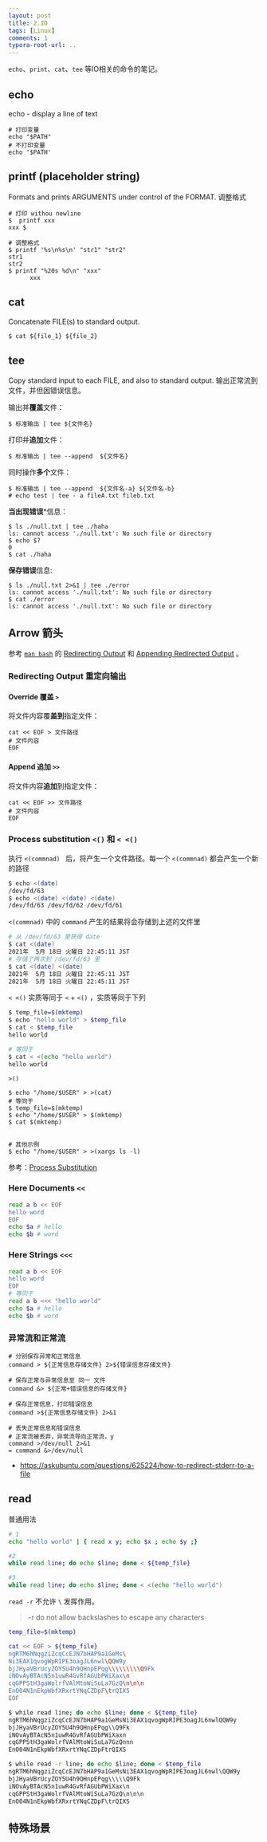 ```yaml
---
layout: post
title: 2.IO
tags: [Linux]
comments: 1
typora-root-url: ..
---
```


`echo`、`print`、`cat`、`tee` 等IO相关的命令的笔记。

## echo

echo - display a line of text

```shell
# 打印变量
echo "$PATH"
# 不打印变量
echo '$PATH'
```

## printf  (placeholder string)

Formats and prints ARGUMENTS under control of the FORMAT. 调整格式

```shell
# 打印 withou newline
$  printf xxx
xxx $
```

```shell
# 调整格式
$ printf '%s\n%s\n' "str1" "str2"
str1
str2
$ printf "%20s %d\n" "xxx"
      xxx
```

## cat

Concatenate FILE(s) to standard output.

```shell
$ cat ${file_1} ${file_2}
```

## tee 

Copy standard input to each FILE, and also to standard output.  输出正常流到文件，并但因错误信息。

输出并**覆盖**文件：

```shell
$ 标准输出 | tee ${文件名}
```

打印并**追加**文件：

```shell
$ 标准输出 | tee --append  ${文件名}
```

同时操作**多个**文件：

```shell
$ 标准输出 | tee --append  ${文件名-a} ${文件名-b}
# echo test | tee - a fileA.txt fileb.txt
```

**当出现错误***信息：

```shell
$ ls ./null.txt | tee ./haha
ls: cannot access './null.txt': No such file or directory
$ echo $?
0
$ cat ./haha

```

**保存错误**信息:

```shell
$ ls ./null.txt 2>&1 | tee ./error
ls: cannot access './null.txt': No such file or directory
$ cat ./error 
ls: cannot access './null.txt': No such file or directory
```

## Arrow 箭头

参考 [`man bash`](https://www.gnu.org/software/bash/manual/bash.html) 的 <u>Redirecting Output</u> 和 <u>Appending Redirected Output</u> 。

### Redirecting Output 重定向输出

#### Override 覆盖 `>`

将文件内容覆**盖到**指定文件：

```shell
cat << EOF > 文件路径
# 文件内容
EOF
```

#### Append 追加 `>>`

将文件内容**追加**到指定文件：

```shell
cat << EOF >> 文件路径
# 文件内容
EOF
```

### Process substitution `<()` 和 `< <()`

执行 `<(commnad) `  后，将产生一个文件路径。每一个 `<(commnad)` 都会产生一个新的路径

```bash
$ echo <(date)
/dev/fd/63
$ echo <(date) <(date) <(date)
/dev/fd/63 /dev/fd/62 /dev/fd/61
```

`<(commnad)` 中的 `command` 产生的结果将会存储到上述的文件里

```bash
# 从 /dev/fd/63 里获得 date
$ cat <(date) 
2021年  5月 18日 火曜日 22:45:11 JST
# 存储了两次到 /dev/fd/63 里
$ cat <(date) <(date)
2021年  5月 18日 火曜日 22:45:11 JST
2021年  5月 18日 火曜日 22:45:11 JST
```

`< <()` 实质等同于 `<` + `<()` ，实质等同于下列

```bash
$ temp_file=$(mktemp)
$ echo "hello world" > $temp_file
$ cat < $temp_file
hello world

# 等同于
$ cat < <(echo "hello world")
hello world
```

`>()`

```shell
$ echo "/home/$USER" > >(cat)
# 等同于
$ temp_file=$(mktemp)
$ echo "/home/$USER" > $(mktemp)
$ cat $(mktemp)


# 其他示例
$ echo "/home/$USER" > >(xargs ls -l)
```





参考：[Process Substitution]( https://www.gnu.org/software/bash/manual/html_node/Process-Substitution.html)

### Here Documents `<<`

```bash
read a b << EOF 
hello word
EOF
echo $a # hello
echo $b # word
```

### Here Strings `<<<`

```bash
read a b << EOF 
hello word
EOF
# 等同于
read a b <<< "hello world" 
echo $a # hello
echo $b # word
```

### 异常流和正常流

```shell
# 分别保存异常和正常信息
command > ${正常信息存储文件} 2>${错误信息存储文件}

# 保存正常与异常信息至 同一 文件
command &> ${正常+错误信息的存储文件}

# 保存正常信息，打印错误信息
command >${正常信息存储文件} 2>&1

# 丢失正常信息和错误信息
# 正常流被丢弃，异常流导向正常流，y
command >/dev/null 2>&1
= command &>/dev/null
```

- https://askubuntu.com/questions/625224/how-to-redirect-stderr-to-a-file

## read

普通用法

```bash
# 1
echo "hello world" | { read x y; echo $x ; echo $y ;}

#2
while read line; do echo $line; done < ${temp_file}

#3
while read line; do echo $line; done < <(echo "hello world")
```

`read -r` 不允许 `\` 发挥作用。

> -r        do not allow backslashes to escape any characters

```bash
temp_file=$(mktemp)

cat << EOF > ${temp_file}
ngRTM6hNqgziZcqCcEJN7bHAP9a1GeMs\
Ni3EAX1qvogWpRIPE3oagJL6nwl\QQW9y
bjJHyaVBrUcyZOY5U4h9QHnpEPqg\\\\\\\\\Q9Fk
iNOvAyBTAcN5n1uwR4GvRfAGUbPWiXax\n
cqGPPStH3gaWolrfVAlMtoWiSuLa7GzQ\n\n\n
EnO04N1nEkpWbfXRxrtYNqCZDpF\trQIXS
EOF

$ while read line; do echo $line; done < ${temp_file}
ngRTM6hNqgziZcqCcEJN7bHAP9a1GeMsNi3EAX1qvogWpRIPE3oagJL6nwlQQW9y
bjJHyaVBrUcyZOY5U4h9QHnpEPqg\\Q9Fk
iNOvAyBTAcN5n1uwR4GvRfAGUbPWiXaxn
cqGPPStH3gaWolrfVAlMtoWiSuLa7GzQnnn
EnO04N1nEkpWbfXRxrtYNqCZDpFtrQIXS

$ while read -r line; do echo $line; done < $temp_file
ngRTM6hNqgziZcqCcEJN7bHAP9a1GeMsNi3EAX1qvogWpRIPE3oagJL6nwl\QQW9y
bjJHyaVBrUcyZOY5U4h9QHnpEPqg\\\\\Q9Fk
iNOvAyBTAcN5n1uwR4GvRfAGUbPWiXax\n
cqGPPStH3gaWolrfVAlMtoWiSuLa7GzQ\n\n\n
EnO04N1nEkpWbfXRxrtYNqCZDpF\trQIXS

```



## 特殊场景

